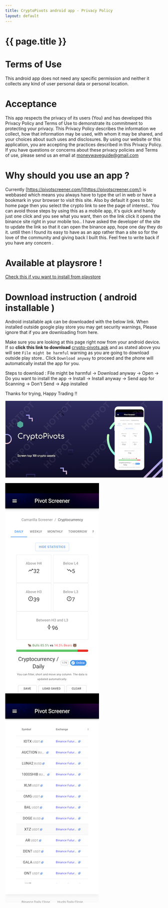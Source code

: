 ```yaml
---
title: CryptoPivots android app - Privacy Policy
layout: default
---
```


# {{ page.title }}

# Terms of Use
This android app does not need any specific permission and neither it collects any kind of user personal data or personal location. 

# Acceptance
This app respects the privacy of its users (You) and has developed this Privacy Policy and Terms of Use to demonstrate its commitment to protecting your privacy. This Privacy Policy describes the information we collect, how that information may be used, with whom it may be shared, and your choices about such uses and disclosures. By using our website or this application, you are accepting the practices described in this Privacy Policy.
If you have questions or concerns about these privacy policies and Terms of use, please send us an email at <moneywaveguide@gmail.com>

# Why should you use an app ?

Currently [https://pivotscreener.com/](https://pivotscreener.com/) is webbased which means you always have to type the url in web or have a bookmark in your browser to visit this site. Also by default it goes to btc home page then you select the crypto link to see the page of interest.. You can avoid those steps by using this as a mobile app, it's quick and handy just one click and you see what you want, then on the link click it opens the binance site right in your mobile too.. I have asked the developer of the site to update the link so that it can open the binance app, hope one day they do it. untill then I found its easy to have as an app rather than a site so for the love of the community and giving back I built this. Feel free to write back if you have any concern .

# Available at playsrore !
[Check this if you want to install from playstore](https://play.google.com/store/apps/details?id=com.pivot.screener)

# Download instruction ( android installable )
Android installable apk can be downloaded with the below link. When installed outside google play store you may get security warnings, Please ignore that if you are downloading from here.

Make sure you are looking at this page right now from your android device. If so **click this link to download** [crypto-pivots.apk](https://github.com/profitwave/profitwave.github.io/blob/main/apk/crypto-pivots.apk?raw=true) and as stated above you will see `File might be harmful` warning as you are going to download outside play store.. Click `Download anyway` to proceed and the phone will automatically install the app for you.

Steps to download : File might be harmful -> Download anyway -> Open -> Do you want to install the app -> Install -> Install anyway -> Send app for Scanning -> Don't Send -> App installed

Thanks for trying, Happy Trading !! 

![info](apk/info-view.png)    

![home](apk/home-page.png)![home-2](apk/device-2.png)


